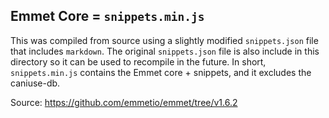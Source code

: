 ## Emmet Core = `snippets.min.js`

This was compiled from source using a slightly modified `snippets.json` file that includes `markdown`. The original `snippets.json` file is also include in this directory so it can be used to recompile in the future. In short, `snippets.min.js` contains the Emmet core + snippets, and it excludes the caniuse-db.

Source: <https://github.com/emmetio/emmet/tree/v1.6.2>
